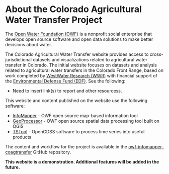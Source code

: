 # About the Colorado Agricultural Water Transfer Project #

The [Open Water Foundation (OWF)](http://openwaterfoundation.org) is a nonprofit social enterprise
that develops open source software and open data solutions to make better decisions about water.

The Colorado Agricultural Water Transfer website provides access to cross-jurisdictional
datasets and visualizations related to agricultural water transfer in Colorado.
The initial website focuses on datasets and analysis related to
agricultural water transfers in the Colorado Front Range,
based on work completed by [WestWater Research (WWR)](https://www.waterexchange.com/)
with financial support of the [Environmental Defense Fund (EDF)](https://www.edf.org/).
See the following:

* Need to insert link(s) to report and other resourcess.

This website and content published on the website use the following software:

* [InfoMapper](http://software.openwaterfoundation.org/infomapper/latest/doc-user) - OWF open source map-based information tool
* [GeoProcessor](http://software.openwaterfoundation.org/geoprocessor/latest/doc-user/) - OWF open source spatial data processing tool built on QGIS
* [TSTool](http://opencdss.state.co.us/opencdss/tstool/) - OpenCDSS software to process time series into useful products

The content and workflow for the project is available in the
[owf-infomapper-coagtransfer](https://github.com/OpenWaterFoundation/owf-infomapper-coagtransfer) GitHub repository.

**This website is a demonstration.  Additional features will be added in the future.**
